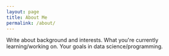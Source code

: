 ```yaml
---
layout: page
title: About Me
permalink: /about/
---
```


Write about background and interests. What you're currently learning/working on. Your goals in data science/programming.
